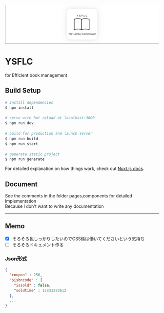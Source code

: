 ![logo](banner.png)

# YSFLC

for Efficient book management

## Build Setup

```bash
# install dependencies
$ npm install

# serve with hot reload at localhost:3000
$ npm run dev

# build for production and launch server
$ npm run build
$ npm run start

# generate static project
$ npm run generate
```

For detailed explanation on how things work, check out [Nuxt.js docs](https://nuxtjs.org).

## Document

See the comments in the folder pages,components for detailed implementation  
Because I don't want to write any documentation

---

## Memo

- [x] そろそろ色しっかりしたいのでCSS係は働いてくださいという気持ち
- [ ] そろそろドキュメント作る

### Json形式
```json
{
  "coupon" : 256,
  "$isbncode" : {
    "issold" : false,
    "soldtime" : 12831283612
  },
  ...
}
```